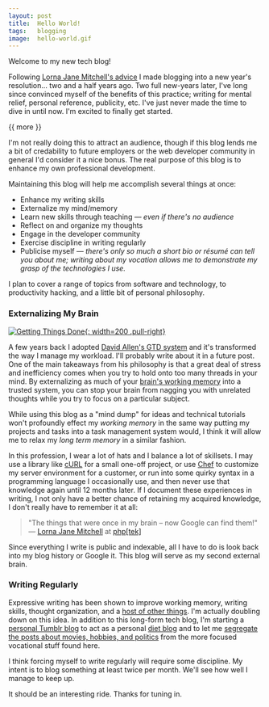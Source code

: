 ```yaml
---
layout: post
title:  Hello World!
tags:   blogging
image:  hello-world.gif
---
```


Welcome to my new tech blog!

Following [Lorna Jane Mitchell's advice](http://www.lornajane.net/posts/2011/make-blogging-your-new-years-resolution) I made blogging into a new year's resolution... two and a half years ago. Two full new-years later, I've long since convinced myself of the benefits of this practice; writing for mental relief, personal reference, publicity, etc. I've just never made the time to dive in until now. I'm excited to finally get started.

{{ more }}

I'm not really doing this to attract an audience, though if this blog lends me a bit of credability to future employers or the web developer community in general I'd consider it a nice bonus. The real purpose of this blog is to enhance my own professional development.

Maintaining this blog will help me accomplish several things at once:

- Enhance my writing skills
- Externalize my mind/memory
- Learn new skills through teaching — *even if there's no audience*
- Reflect on and organize my thoughts
- Engage in the developer community
- Exercise discipline in writing regularly
- Publicise myself — *there's only so much a short bio or résumé can tell you about me; writing about my vocation allows me to demonstrate my grasp of the technologies I use.*

I plan to cover a range of topics from software and technology, to productivity hacking, and a little bit of personal philosophy.

### Externalizing My Brain

[![Getting Things Done](/img/posts/getting-things-done.jpg){: width=200 .pull-right}](http://en.wikipedia.org/wiki/Getting_Things_Done)

A few years back I adopted [David Allen's GTD system](http://en.wikipedia.org/wiki/Getting_Things_Done) and it's transformed the way I manage my workload. I'll probably write about it in a future post. One of the main takeaways from his philosophy is that a great deal of stress and inefficiency comes when you try to hold onto too many threads in your mind. By externalizing as much of your [brain's working memory](http://en.wikipedia.org/wiki/Cognitive_load) into a trusted system, you can stop your brain from nagging you with unrelated thoughts while you try to focus on a particular subject.

While using this blog as a "mind dump" for ideas and technical tutorials won't profoundly effect my *working memory* in the same way putting my projects and tasks into a task management system would, I think it will allow me to relax my *long term memory* in a similar fashion.

In this profession, I wear a lot of hats and I balance a lot of skillsets. I may use a library like [cURL](http://curl.haxx.se/libcurl/) for a small one-off project, or use [Chef](http://www.opscode.com/chef/) to customize my server environment for a customer, or run into some quirky syntax in a programming language I occasionally use, and then never use that knowledge again until 12 months later. If I document these experiences in writing, I not only have a better chance of retaining my acquired knowledge, I don't really have to remember it at all:

> "The things that were once in my brain – now Google can find them!"  
> — [Lorna Jane Mitchell](http://www.lornajane.net/) at [php\[tek\]](http://tek.phparch.com/)

Since everything I write is public and indexable, all I have to do is look back into my blog history or Google it. This blog will serve as my second external brain.

### Writing Regularly

Expressive writing has been shown to improve working memory, writing skills, thought organization, and a [host of other things](http://www.bakadesuyo.com/2012/03/10-ways-a-little-bit-of-writing-can-solve-all/). I'm actually doubling down on this idea. In addition to this long-form tech blog, I'm starting a [personal Tumblr blog](http://mike.greiling.me/) to act as a personal [diet blog](http://mike.greiling.me/post/55604956607/starting-a-diet-blog) and to let me [segregate the posts about movies, hobbies, and politics](http://mike.greiling.me/post/52971455914/hello-world) from the more focused vocational stuff found here.

I think forcing myself to write regularly will require some discipline. My intent is to blog something at least twice per month. We'll see how well I manage to keep up.

It should be an interesting ride. Thanks for tuning in.
